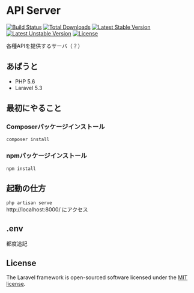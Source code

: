 # API Server

[![Build Status](https://travis-ci.org/laravel/framework.svg)](https://travis-ci.org/laravel/framework)
[![Total Downloads](https://poser.pugx.org/laravel/framework/d/total.svg)](https://packagist.org/packages/laravel/framework)
[![Latest Stable Version](https://poser.pugx.org/laravel/framework/v/stable.svg)](https://packagist.org/packages/laravel/framework)
[![Latest Unstable Version](https://poser.pugx.org/laravel/framework/v/unstable.svg)](https://packagist.org/packages/laravel/framework)
[![License](https://poser.pugx.org/laravel/framework/license.svg)](https://packagist.org/packages/laravel/framework)

各種APIを提供するサーバ（？）

## あばうと
* PHP 5.6  
* Laravel 5.3

## 最初にやること

### Composerパッケージインストール
`composer install`

### npmパッケージインストール
`npm install`

## 起動の仕方
`php artisan serve`  
http://localhost:8000/ にアクセス

## .env
都度追記

## License

The Laravel framework is open-sourced software licensed under the [MIT license](http://opensource.org/licenses/MIT).
